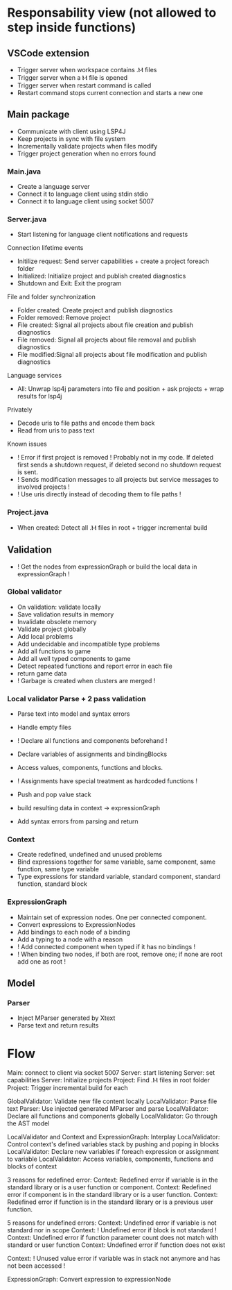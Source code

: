 # Responsability view (not allowed to step inside functions)

## VSCode extension

- Trigger server when workspace contains .Ⲙ files
- Trigger server when a Ⲙ file is opened
- Trigger server when restart command is called
- Restart command stops current connection and starts a new one

## Main package

- Communicate with client using LSP4J
- Keep projects in sync with file system
- Incrementally validate projects when files modify
- Trigger project generation when no errors found

### Main.java

- Create a language server
- Connect it to language client using stdin stdio
- Connect it to language client using socket 5007

### Server.java

- Start listening for language client notifications and requests

Connection lifetime events

- Initilize request: Send server capabilities + create a project foreach folder
- Initialized: Initialize project and publish created diagnostics
- Shutdown and Exit: Exit the program

File and folder synchronization

- Folder created: Create project and publish diagnostics
- Folder removed: Remove project
- File created: Signal all projects about file creation and publish diagnostics
- File removed: Signal all projects about file removal and publish diagnostics
- File modified:Signal all projects about file modification and publish diagnostics

Language services

- All: Unwrap lsp4j parameters into file and position + ask projects + wrap results for lsp4j

Privately

- Decode uris to file paths and encode them back
- Read from uris to pass text

Known issues

- ! Error if first project is removed ! Probably not in my code. If deleted first sends a shutdown request, if deleted second no shutdown request is sent.
- ! Sends modification messages to all projects but service messages to involved projects !
- ! Use uris directly instead of decoding them to file paths !

### Project.java

- When created: Detect all .Ⲙ files in root + trigger incremental build

## Validation

- ! Get the nodes from expressionGraph or build the local data in expressionGraph !

### Global validator

- On validation: validate locally
- Save validation results in memory
- Invalidate obsolete memory
- Validate project globally
- Add local problems
- Add undecidable and incompatible type problems
- Add all functions to game
- Add all well typed components to game
- Detect repeated functions and report error in each file
- return game data
- ! Garbage is created when clusters are merged !

### Local validator Parse + 2 pass validation

- Parse text into model and syntax errors
- Handle empty files
- ! Declare all functions and components beforehand !
- Declare variables of assignments and bindingBlocks
- Access values, components, functions and blocks.
- ! Assignments have special treatment as hardcoded functions !
- Push and pop value stack

- build resulting data in context -> expressionGraph
- Add syntax errors from parsing and return

### Context

- Create redefined, undefined and unused problems
- Bind expressions together for same variable, same component, same function, same type variable
- Type expressions for standard variable, standard component, standard function, standard block

### ExpressionGraph

- Maintain set of expression nodes. One per connected component.
- Convert expressions to ExpressionNodes
- Add bindings to each node of a binding
- Add a typing to a node with a reason
- ! Add connected component when typed if it has no bindings !
- ! When binding two nodes, if both are root, remove one; if none are root add one as root !

## Model

### Parser

- Inject MParser generated by Xtext
- Parse text and return results

# Flow

Main: connect to client via socket 5007
Server: start listening
Server: set capabilities
Server: Initialize projects
Project: Find .Ⲙ files in root folder
Project: Trigger incremental build for each

GlobalValidator: Validate new file content locally
LocalValidator: Parse file text
Parser: Use injected generated MParser and parse
LocalValidator: Declare all functions and components globally
LocalValidator: Go through the AST model

LocalValidator and Context and ExpressionGraph: Interplay
LocalValidator: Control context's defined variables stack by pushing and poping in blocks
LocalValidator: Declare new variables if foreach expression or assignment to variable
LocalValidator: Access variables, components, functions and blocks of context

3 reasons for redefined error:
Context: Redefined error if variable is in the standard library or is a user function or component.
Context: Redefined error if component is in the standard library or is a user function.
Context: Redefined error if function is in the standard library or is a previous user function.

5 reasons for undefined errors:
Context: Undefined error if variable is not standard nor in scope
Context: ! Undefined error if block is not standard !
Context: Undefined error if function parameter count does not match with standard or user function
Context: Undefined error if function does not exist

Context: ! Unused value error if variable was in stack not anymore and has not been accessed !

ExpressionGraph: Convert expression to expressionNode
